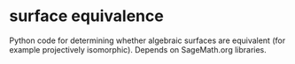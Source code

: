 # surface equivalence
Python code for determining whether algebraic surfaces are equivalent (for example projectively isomorphic). Depends on SageMath.org libraries.
